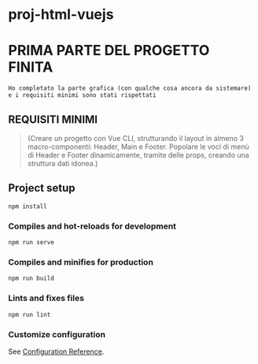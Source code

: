 # proj-html-vuejs

# PRIMA PARTE DEL PROGETTO FINITA
```
Ho completato la parte grafica (con qualche cosa ancora da sistemare)
e i requisiti minimi sono stati rispettati 
```

## REQUISITI MINIMI 

> (Creare un progetto con Vue CLI, 
strutturando il layout in almeno 3 macro-componenti: 
Header, Main e Footer.
Popolare le voci di menù di Header e Footer dinamicamente,
tramite delle props, creando una struttura dati idonea.)
## Project setup
```
npm install
```

### Compiles and hot-reloads for development
```
npm run serve
```

### Compiles and minifies for production
```
npm run build
```

### Lints and fixes files
```
npm run lint
```

### Customize configuration
See [Configuration Reference](https://cli.vuejs.org/config/).
